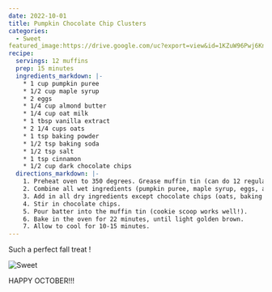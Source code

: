 ```yaml
---
date: 2022-10-01
title: Pumpkin Chocolate Chip Clusters
categories:
  - Sweet
featured_image:https://drive.google.com/uc?export=view&id=1KZuW96Pwj6KnKfqhUXI0_aZybWKqap3w
recipe:
  servings: 12 muffins
  prep: 15 minutes
  ingredients_markdown: |-
    * 1 cup pumpkin puree
    * 1/2 cup maple syrup
    * 2 eggs
    * 1/4 cup almond butter
    * 1/4 cup oat milk
    * 1 tbsp vanilla extract
    * 2 1/4 cups oats
    * 1 tsp baking powder
    * 1/2 tsp baking soda
    * 1/2 tsp salt
    * 1 tsp cinnamon
    * 1/2 cup dark chocolate chips
  directions_markdown: |-
    1. Preheat oven to 350 degrees. Grease muffin tin (can do 12 regular muffins or 24 mini ones!)
    2. Combine all wet ingredients (pumpkin puree, maple syrup, eggs, almond butter, oat milk, vanilla) in a large mixing bowl.
    3. Add in all dry ingredients except chocolate chips (oats, baking powder, baking soda, salt, cinnamon).
    4. Stir in chocolate chips.
    5. Pour batter into the muffin tin (cookie scoop works well!).
    6. Bake in the oven for 22 minutes, until light golden brown.
    7. Allow to cool for 10-15 minutes.
---
```


Such a perfect fall treat !

![Sweet](https://drive.google.com/uc?export=view&id=1wQtSNXabJ2oHsdulxk6IVYfoR58Yh7ZL)

HAPPY OCTOBER!!!

